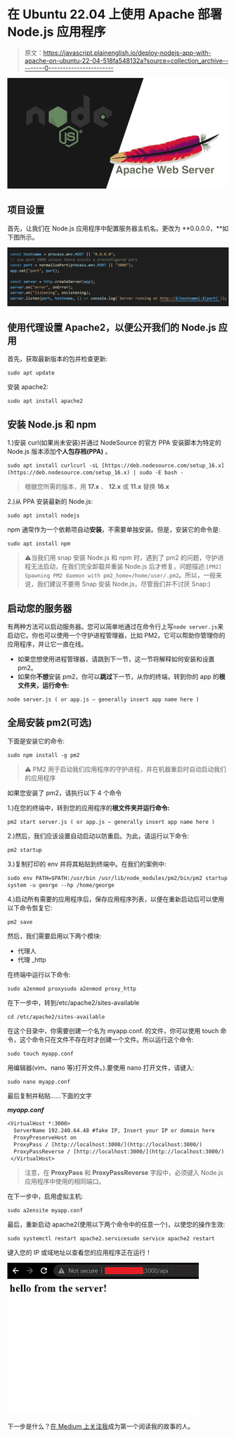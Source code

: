 # 在 Ubuntu 22.04 上使用 Apache 部署 Node.js 应用程序

> 原文：<https://javascript.plainenglish.io/deploy-nodejs-app-with-apache-on-ubuntu-22-04-518fa548132a?source=collection_archive---------0----------------------->

![](img/2f24571e6db7afff0d554998802dbedc.png)

## 项目设置

首先，让我们在 Node.js 应用程序中配置服务器主机名。更改为 **0.0.0.0，**如下图所示。

![](img/a4287939b0ccd838c6c3f39c1a67e89e.png)

## **使用代理设置 Apache2，以便公开我们的 Node.js 应用**

首先，获取最新版本的包并检查更新:

```
sudo apt update
```

安装 apache2:

```
sudo apt install apache2
```

## 安装 **Node.js** 和 **npm**

1.)安装 curl(如果尚未安装)并通过 NodeSource 的官方 PPA 安装脚本为特定的 Node.js 版本添加**个人包存档(PPA)** 。

```
sudo apt install curlcurl -sL [https://deb.nodesource.com/setup_16.x](https://deb.nodesource.com/setup_16.x) | sudo -E bash -
```

> 根据您所需的版本，用 **17.x** 、 **12.x** 或 **11.x** 替换 **16.x**

2.)从 PPA 安装最新的 Node.js:

```
sudo apt install nodejs
```

npm 通常作为一个依赖项自动**安装**，不需要单独安装。但是，安装它的命令是:

```
sudo apt install npm
```

> ⚠当我们用 snap 安装 Node.js 和 npm 时，遇到了 pm2 的问题，守护进程无法启动，在我们完全卸载并重装 Node.js 后才修复，问题描述:`[PM2] Spawning PM2 daemon with pm2_home=/home/user/.pm2`。所以，一般来说，我们建议不要用 Snap 安装 Node.js，尽管我们并不讨厌 Snap:)

## 启动您的服务器

有两种方法可以启动服务器。您可以简单地通过在命令行上写`node server.js`来启动它。你也可以使用一个守护进程管理器，比如 PM2，它可以帮助你管理你的应用程序，并让它一直在线。

*   如果您想使用进程管理器，请跳到下一节，这一节将解释如何安装和设置 pm2。
*   如果你**不想**安装 pm2，你可以**跳过**下一节，从你的终端，转到你的 app 的**根文件夹，运行命令:**

```
node server.js ( or app.js – generally insert app name here )
```

## 全局安装 pm2(可选)

下面是安装它的命令:

```
sudo npm install -g pm2
```

> ⚠ PM2 用于启动我们应用程序的守护进程，并在机器重启时自动启动我们的应用程序

如果您安装了 pm2，请执行以下 4 个命令

1.)在您的终端中，转到您的应用程序的**根文件夹并运行命令:**

```
pm2 start server.js ( or app.js – generally insert app name here )
```

2.)然后，我们应该设置自动启动以防重启。为此，请运行以下命令:

```
pm2 startup
```

3.)复制打印的 env 并将其粘贴到终端中。在我们的案例中:

```
sudo env PATH=$PATH:/usr/bin /usr/lib/node_modules/pm2/bin/pm2 startup system -u george --hp /home/george
```

4.)启动所有需要的应用程序后，保存应用程序列表，以便在重新启动后可以使用以下命令恢复它:

```
pm2 save
```

然后，我们需要启用以下两个模块:

*   代理人
*   代理 _http

在终端中运行以下命令:

```
sudo a2enmod proxysudo a2enmod proxy_http
```

在下一步中，转到/etc/apache2/sites-available

```
cd /etc/apache2/sites-available
```

在这个目录中，你需要创建一个名为 myapp.conf.
的文件，你可以使用 touch 命令，这个命令只在文件不存在时才创建一个文件。所以运行这个命令:

```
sudo touch myapp.conf
```

用编辑器(vim、nano 等)打开文件。).要使用 nano 打开文件，请键入:

```
sudo nano myapp.conf
```

最后复制并粘贴<virtualhost>……</virtualhost>下面的文字

***myapp.conf***

```
<VirtualHost *:3000>
  ServerName 192.240.64.48 #fake IP, Insert your IP or domain here
  ProxyPreserveHost on
  ProxyPass / [http://localhost:3000/](http://localhost:3000/)
  ProxyPassReverse / [http://localhost:3000/](http://localhost:3000/)
 </VirtualHost>
```

> 注意，在 **ProxyPass** 和 **ProxyPassReverse** 字段中，必须键入 Node.js 应用程序中使用的相同端口。

在下一步中，启用虚拟主机:

```
sudo a2ensite myapp.conf
```

最后，重新启动 apache2(使用以下两个命令中的任意一个)，以使您的操作生效:

```
sudo systemctl restart apache2.servicesudo service apache2 restart
```

键入您的 IP 或域地址以查看您的应用程序正在运行！

![](img/5d1ea27ce620d53aaeb7dbbf111c5384.png)

下一步是什么？[在 Medium 上关注我](https://medium.com/@gthanos)成为第一个阅读我的故事的人。